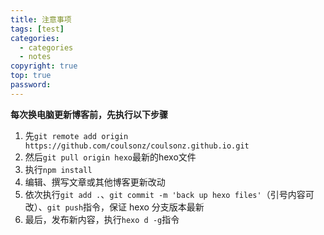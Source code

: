 ```yaml
---
title: 注意事项
tags: [test]
categories: 
  - categories
  - notes
copyright: true
top: true
password: 
---
```




**每次换电脑更新博客前，先执行以下步骤**

1. 先`git remote add origin https://github.com/coulsonz/coulsonz.github.io.git`
2. 然后`git pull origin hexo`最新的hexo文件
3. 执行`npm install`
4. 编辑、撰写文章或其他博客更新改动
5. 依次执行`git add .`、`git commit -m 'back up hexo files'`（引号内容可改）、`git push`指令，保证 hexo 分支版本最新
6. 最后，发布新内容，执行`hexo d -g`指令